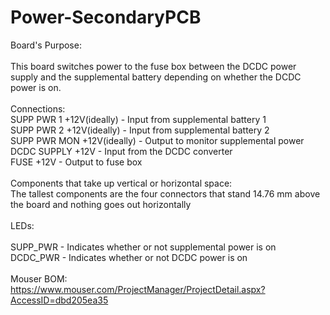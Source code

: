 # Power-SecondaryPCB 
Board's Purpose: \
 \
This board switches power to the fuse box between the DCDC power supply and the supplemental battery depending on whether the DCDC power is on. \
 \
Connections:\
SUPP PWR 1 +12V(ideally) - Input from supplemental battery 1 \
SUPP PWR 2 +12V(ideally) - Input from supplemental battery 2 \
SUPP PWR MON +12V(ideally) - Output to monitor supplemental power \
DCDC SUPPLY +12V - Input from the DCDC converter \
FUSE +12V - Output to fuse box \
 \
Components that take up vertical or horizontal space: \
The tallest components are the four connectors that stand 14.76 mm above the board and nothing goes out horizontally \
 \
LEDs: \
 \
SUPP_PWR - Indicates whether or not supplemental power is on \
DCDC_PWR - Indicates whether or not DCDC power is on \
 \
Mouser BOM: \
https://www.mouser.com/ProjectManager/ProjectDetail.aspx?AccessID=dbd205ea35 